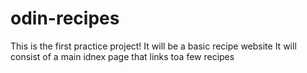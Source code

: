 # odin-recipes
This is the first practice project!
It will be a basic recipe website
It will consist of a main idnex page that links toa few recipes